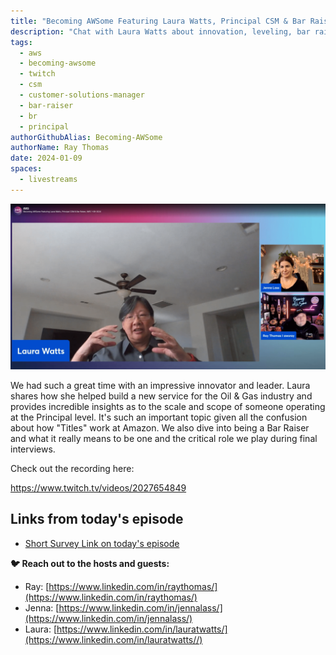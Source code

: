 ```yaml
---
title: "Becoming AWSome Featuring Laura Watts, Principal CSM & Bar Raiser"
description: "Chat with Laura Watts about innovation, leveling, bar raising and mountain biking!"
tags:
  - aws
  - becoming-awsome
  - twitch
  - csm
  - customer-solutions-manager
  - bar-raiser
  - br
  - principal
authorGithubAlias: Becoming-AWSome
authorName: Ray Thomas 
date: 2024-01-09
spaces:
  - livestreams
---
```


![Screenhot](<images/Laura Thumb (1).png>)


We had such a great time with an impressive innovator and leader. Laura shares how she helped build a new service for the Oil & Gas industry and provides incredible insights as to the scale and scope of someone operating at the Principal level. It's such an important topic given all the confusion about how "Titles" work at Amazon. We also dive into being a Bar Raiser and what it really means to  be one and the critical role we play during final interviews.


Check out the recording here:

https://www.twitch.tv/videos/2027654849

## Links from today's episode

- [Short Survey Link on today's episode](https://www.pulse.aws/survey/DF3ZR6IK)

**🐦 Reach out to the hosts and guests:**

- Ray: [https://www.linkedin.com/in/raythomas/](https://www.linkedin.com/in/raythomas/)
- Jenna: [https://www.linkedin.com/in/jennalass/](https://www.linkedin.com/in/jennalass/)
- Laura: [https://www.linkedin.com/in/lauratwatts/](https://www.linkedin.com/in/lauratwatts//)
